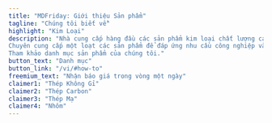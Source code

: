 ```yaml
---
title: "MDFriday: Giới thiệu Sản phẩm"
tagline: "Chúng tôi biết về"
highlight: "Kim Loại"
description: "Nhà cung cấp hàng đầu các sản phẩm kim loại chất lượng cao.
Chuyên cung cấp một loạt các sản phẩm để đáp ứng nhu cầu công nghiệp và thương mại đa dạng. 
Tham khảo danh mục sản phẩm của chúng tôi."
button_text: "Danh mục"
button_link: "/vi/#how-to"
freemium_text: "Nhận báo giá trong vòng một ngày"
claimer1: "Thép Không Gỉ"
claimer2: "Thép Carbon"
claimer3: "Thép Mạ"
claimer4: "Nhôm"
---
```

